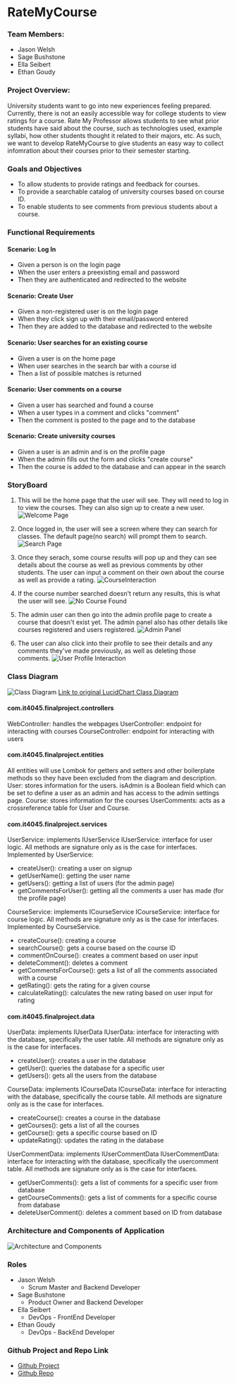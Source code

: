 # RateMyCourse

### Team Members: 
- Jason Welsh
- Sage Bushstone
- Ella Seibert
- Ethan Goudy

### Project Overview:
University students want to go into new experiences feeling prepared. Currently, there is not an easily accessible way for college students to view ratings for a course. Rate My Professor allows students to see what prior students have said about the course, such as technologies used, example syllabi, how other students thought it related to their majors, etc. As such, we want to develop RateMyCourse to give students an easy way to collect infomration about their courses prior to their semester starting. 

### Goals and Objectives
- To allow students to provide ratings and feedback for courses.
- To provide a searchable catalog of university courses based on course ID.
- To enable students to see comments from previous students about a course.

### Functional Requirements

#### Scenario: Log In
- Given a person is on the login page
- When the user enters a preexisting email and password
- Then they are authenticated and redirected to the website
#### Scenario: Create User
- Given a non-registered user is on the login page
- When they click sign up with their email/password entered
- Then they are added to the database and redirected to the website
#### Scenario: User searches for an existing course
- Given a user is on the home page
- When user searches in the search bar with a course id
- Then a list of possible matches is returned
#### Scenario: User comments on a course
- Given a user has searched and found a course
- When a user types in a comment and clicks "comment"
- Then the comment is posted to the page and to the database
#### Scenario: Create university courses
- Given a user is an admin and is on the profile page
- When the admin fills out the form and clicks "create course"
- Then the course is added to the database and can appear in the search


### StoryBoard
1. This will be the home page that the user will see. They will need to log in to view the courses. They can also sign up to create a new user. 
![Welcome Page](media/rateMyCourseWelcomeScreen.png)

2. Once logged in, the user will see a screen where they can search for classes. The default page(no search) will prompt them to search.
![Search Page](media/searchPanel.png)

3. Once they serach, some course results will pop up and they can see details about the course as well as previous comments by other students. The user can input a comment on their own about the course as well as provide a rating. 
![CourseInteraction](media/courseInteraction.png)

4. If the course number searched doesn't return any results, this is what the user will see.
![No Course Found](media/noCourseFound.png)

5. The admin user can then go into the admin profile page to create a course that doesn't exist yet. The admin panel also has other details like courses registered and users registered.
![Admin Panel](media/adminPanel.png)

6. The user can also click into their profile to see their details and any comments they've made previously, as well as deleting those comments. 
![User Profile Interaction](media/userProfileInteraction.png)

### Class Diagram
![Class Diagram](media/classDiagram.png)
[Link to original LucidChart Class Diagram](https://lucid.app/lucidchart/da452509-1147-4ec6-976c-e8bc58310a99/edit?viewport_loc=-198%2C-652%2C5115%2C2260%2C0_0&invitationId=inv_c39cdfe5-c0b1-4025-80d1-99e03c792445)

#### com.it4045.finalproject.controllers
WebController: handles the webpages
UserController: endpoint for interacting with courses
CourseController: endpoint for interacting with users

#### com.it4045.finalproject.entities
All entities will use Lombok for getters and setters and other boilerplate methods so they have been excluded from the diagram and description.
User: stores information for the users. isAdmin is a Boolean field which can be set to define a user as an admin and has access to the admin settings page.
Course: stores information for the courses
UserComments: acts as a crossreference table for User and Course.

#### com.it4045.finalproject.services
UserService: implements IUserService
IUserService: interface for user logic. All methods are signature only as is the case for interfaces. Implemented by UserService:
- createUser(): creating a user on signup
- getUserName(): getting the user name
- getUsers(): getting a list of users (for the admin page)
- getCommentsForUser(): getting all the comments a user has made (for the profile page)

CourseService: implements ICourseService
ICourseService: interface for course logic. All methods are signature only as is the case for interfaces. 
Implemented by CourseService.
- createCourse(): creating a course
- searchCourse(): gets a course based on the course ID
- commentOnCourse(): creates a comment based on user input
- deleteComment(): deletes a comment
- getCommentsForCourse(): gets a list of all the comments associated with a course
- getRating(): gets the rating for a given course
- calculateRating(): calculates the new rating based on user input for rating

#### com.it4045.finalproject.data
UserData: implements IUserData
IUserData: interface for interacting with the database, specifically the user table. All methods are signature only as is the case for interfaces.
- createUser(): creates a user in the database
- getUser(): queries the database for a specific user
- getUsers(): gets all the users from the database

CourseData: implements ICourseData
ICourseData: interface for interacting with the database, specifically the course table. All methods are signature only as is the case for interfaces.
- createCourse(): creates a course in the database
- getCourses(): gets a list of all the courses
- getCourse(): gets a specific course based on ID
- updateRating(): updates the rating in the database

UserCommentData: implements IUserCommentData
IUserCommentData: interface for interacting with the database, specifically the usercomment table. All methods are signature only as is the case for interfaces.
- getUserComments(): gets a list of comments for a specific user from database
- getCourseComments(): gets a list of comments for a specific course from database
- deleteUserComment(): deletes a comment based on ID from database

### Architecture and Components of Application
![Architecture and Components](/media/architecture.png)

### Roles
- Jason Welsh
    - Scrum Master and Backend Developer
- Sage Bushstone
    - Product Owner and Backend Developer
- Ella Seibert
    - DevOps - FrontEnd Developer
- Ethan Goudy
    - DevOps - BackEnd Developer

### Github Project and Repo Link
- [Github Project](https://github.com/users/urboi11/projects/4)
- [Github Repo](https://github.com/urboi11/IT4045-Final-Project)
